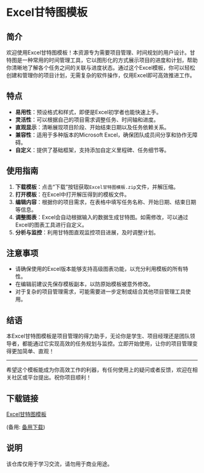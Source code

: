 # Excel甘特图模板

## 简介
欢迎使用Excel甘特图模板！本资源专为需要项目管理、时间规划的用户设计。甘特图是一种常用的时间管理工具，它以图形化的方式展示项目的进度和计划，帮助你清晰地了解各个任务之间的关联与进度状态。通过这个Excel模板，你可以轻松创建和管理你的项目计划，无需复杂的软件操作，仅用Excel即可高效推进工作。

## 特点
- **易用性**：预设格式和样式，即便是Excel初学者也能快速上手。
- **灵活性**：可以根据自己的项目需求调整任务、时间轴和进度。
- **直观显示**：清晰展现项目阶段、开始结束日期以及任务依赖关系。
- **兼容性**：适用于多种版本的Microsoft Excel，确保团队成员间分享和协作无障碍。
- **自定义**：提供了基础框架，支持添加自定义里程碑、任务细节等。

## 使用指南
1. **下载模板**：点击“下载”按钮获取`Excel甘特图模板.zip`文件，并解压缩。
2. **打开模板**：在Excel中打开解压得到的模板文件。
3. **编辑内容**：根据你的项目需求，在表格中填写任务名称、开始日期、结束日期等信息。
4. **调整图表**：Excel会自动根据输入的数据生成甘特图。如需修改，可以通过Excel的图表工具进行自定义。
5. **分析与监控**：利用甘特图直观监控项目进展，及时调整计划。

## 注意事项
- 请确保使用的Excel版本能够支持高级图表功能，以充分利用模板的所有特性。
- 在编辑前建议先保存模板副本，以防原始模板被意外修改。
- 对于复杂的项目管理需求，可能需要进一步定制或结合其他项目管理工具使用。

## 结语
本Excel甘特图模板是项目管理的得力助手，无论你是学生、项目经理还是团队领导者，都能通过它实现高效的任务规划与监控。立即开始使用，让你的项目管理变得更加简单、直观！

---

希望这个模板能成为你高效工作的利器，有任何使用上的疑问或者反馈，欢迎在相关社区或平台提出。祝你项目顺利！

## 下载链接
[Excel甘特图模板](https://pan.quark.cn/s/b138eece7118) 

(备用: [备用下载](https://pan.baidu.com/s/1vzK66W3ECiDB9oY-WnWeeg?pwd=1234))

## 说明

该仓库仅用于学习交流，请勿用于商业用途。
